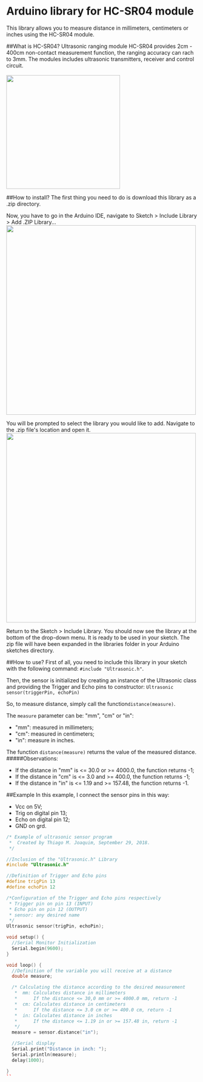 # Arduino library for HC-SR04 module
This library allows you to measure distance in millimeters, centimeters or inches using the HC-SR04 module.

##What is HC-SR04?
Ultrasonic ranging module HC-SR04 provides 2cm - 400cm non-contact measurement function, the ranging accuracy can rach to 3mm.
The modules includes ultrasonic transmitters, receiver and control circuit.
<br/><br/>
<img src="https://cdn.awsli.com.br/600x700/468/468162/produto/19414094/modulo-sensor-de-distancia-ultrassonico-hc-sr04-e5f1a20d.jpg" width="300">

##How to install?
The first thing you need to do is download this library as a .zip directory.

Now, you have to go in the Arduino IDE, navigate to Sketch > Include Library > Add .ZIP Library...
<img src="https://www.arduino.cc/en/uploads/Guide/ImportLibraryFromZIPFile.png" width="500">

You will be prompted to select the library you would like to add. Navigate to the .zip file's location and open it.
<img src="https://www.arduino.cc/en/uploads/Guide/SelectLibraryZip.png" width="500">

Return to the Sketch > Include Library. You should now see the library at the bottom of the drop-down menu. It is ready to be used in your sketch. The zip file will have been expanded in the libraries folder in your Arduino sketches directory.

##How to use?
First of all, you need to include this library in your sketch with the following command: `#include "Ultrasonic.h"`.

Then, the sensor is initialized by creating an instance of the Ultrasonic class and providing the Trigger and Echo pins to constructor: `Ultrasonic sensor(triggerPin, echoPin)`

So, to measure distance, simply call the function`distance(measure)`.

The `measure` parameter can be: "mm", "cm" or "in":
* "mm": measured in millimeters;
* "cm": measured in centimeters;
* "in": measure in inches.

The function `distance(measure)` returns the value of the measured distance.
#####Observations:
* If the distance in "mm" is <= 30.0 or >= 4000.0, the function returns -1;
* If the distance in "cm" is <= 3.0 and >= 400.0, the function returns -1;
* If the distance in "in" is <= 1.19 and >= 157.48, the function returns -1.

##Example
In this example, I connect the sensor pins in this way:
* Vcc on 5V;
* Trig on digital pin 13;
* Echo on digital pin 12;
* GND on grd.

```c++
/* Example of ultrasonic sensor program
 *  Created by Thiago M. Joaquim, September 29, 2018.
 */

//Inclusion of the "Ultrasonic.h" Library
#include "Ultrasonic.h"

//Definition of Trigger and Echo pins 
#define trigPin 13
#define echoPin 12

/*Configuration of the Trigger and Echo pins respectively
 * Trigger pin on pin 13 (INPUT)
 * Echo pin on pin 12 (OUTPUT)
 * sensor: any desired name
 */
Ultrasonic sensor(trigPin, echoPin);

void setup() {
  //Serial Monitor Initialization
  Serial.begin(9600);
}

void loop() {
  //Definition of the variable you will receive at a distance
  double measure;

  /* Calculating the distance according to the desired measurement
   *  mm: Calculates distance in millimeters
   *      If the distance <= 30,0 mm or >= 4000.0 mm, return -1
   *  cm: Calculates distance in centimeters
   *      If the distance <= 3.0 cm or >= 400.0 cm, return -1
   *  in: Calculates distance in inches
   *      If the distance <= 1.19 in or >= 157.48 in, return -1
   */
  measure = sensor.distance("in");

  //Serial display
  Serial.print("Distance in inch: ");
  Serial.println(measure);
  delay(1000);

}
``
